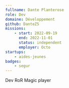 ```yaml
---
fullname: Dante Planterose
role: Dev
domaine: Développement
github: DanteZ5
missions:
    - start: 2022-09-19
      end: 2022-11-01
      status: independent
      employer: Octo
startups:
    - aides-jeunes
badges:
    - segur
---
```


Dev RoR
Magic player
